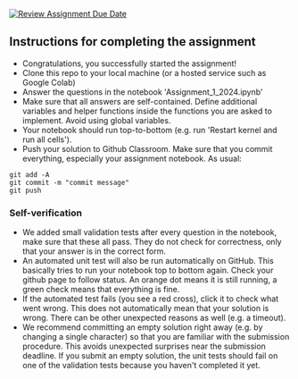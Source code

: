 [![Review Assignment Due Date](https://classroom.github.com/assets/deadline-readme-button-24ddc0f5d75046c5622901739e7c5dd533143b0c8e959d652212380cedb1ea36.svg)](https://classroom.github.com/a/-4eDK-D_)
## Instructions for completing the assignment
* Congratulations, you successfully started the assignment!
* Clone this repo to your local machine (or a hosted service such as Google Colab)
* Answer the questions in the notebook 'Assignment_1_2024.ipynb'
* Make sure that all answers are self-contained. Define additional variables and helper functions inside the functions you are asked to implement. Avoid using global variables.
* Your notebook should run top-to-bottom (e.g. run 'Restart kernel and run all cells').
* Push your solution to Github Classroom. Make sure that you commit everything, especially your assignment notebook. As usual:

```
git add -A
git commit -m "commit message"
git push
```

### Self-verification
* We added small validation tests after every question in the notebook, make sure that these all pass. They do not check for correctness, only that your answer is in the correct form.
* An automated unit test will also be run automatically on GitHub. This basically tries to run your notebook top to bottom again. Check your github page to follow status. An orange dot means it is still running, a green check means that everything is fine.
* If the automated test fails (you see a red cross), click it to check what went wrong. This does not automatically mean that your solution is wrong. There can be other unexpected reasons as well (e.g. a timeout).
* We recommend committing an empty solution right away (e.g. by changing a single character) so that you are familiar with the submission procedure. This avoids unexpected surprises near the submission deadline. If you submit an empty solution, the unit tests should fail on one of the validation tests because you haven't completed it yet.

